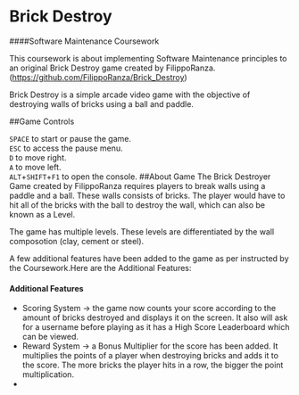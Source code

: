 # Brick Destroy
####Software Maintenance Coursework

This coursework is about implementing Software Maintenance principles to an original
Brick Destroy game created by FilippoRanza. (https://github.com/FilippoRanza/Brick_Destroy)

Brick Destroy is a simple arcade video game with the objective of destroying
walls of bricks using a ball and paddle.

##Game Controls

`SPACE` to start or pause the game.     
`ESC` to access the pause menu.     
`D` to move right.      
`A` to move left.       
`ALT`+`SHIFT`+`F1` to open the console.
##About Game
The Brick Destroyer Game created by FilippoRanza requires players to break walls using a 
paddle and a ball. These walls consists of bricks. The player would have to hit all of
the bricks with the ball to destroy the wall, which can also be known as a Level.

The game has multiple levels. These levels are differentiated by the wall composotion (clay, 
cement or steel). 

A few additional features have been added to the game as per instructed by 
the Coursework.Here are the Additional Features:
#### Additional Features

- Scoring System -> the game now counts your score according to the amount 
of bricks destroyed and displays it on the screen. It also will ask for a 
username before playing as it has a High Score Leaderboard which can be viewed.
- Reward System -> a Bonus Multiplier for the score has been added. It multiplies 
the points of a player when destroying bricks and adds it to the score. The more 
bricks the player hits in a row, the bigger the point multiplication.
- 




